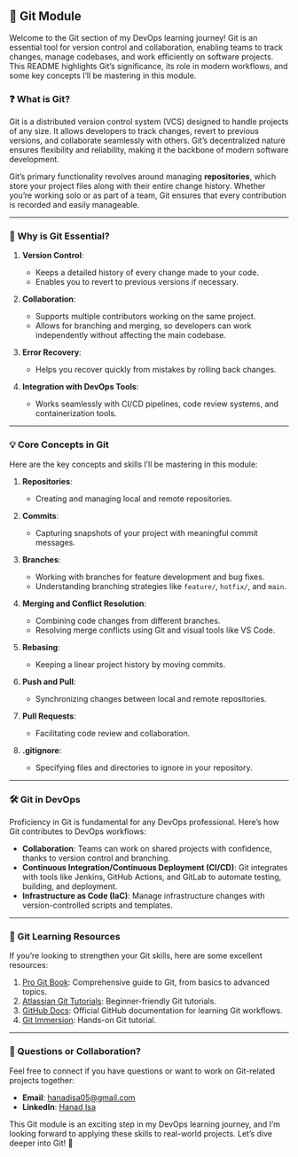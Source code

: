 ## 🐙 Git Module

Welcome to the Git section of my DevOps learning journey! Git is an essential tool for version control and collaboration, enabling teams to track changes, manage codebases, and work efficiently on software projects. This README highlights Git’s significance, its role in modern workflows, and some key concepts I’ll be mastering in this module.

### ❓ What is Git?
Git is a distributed version control system (VCS) designed to handle projects of any size. It allows developers to track changes, revert to previous versions, and collaborate seamlessly with others. Git’s decentralized nature ensures flexibility and reliability, making it the backbone of modern software development.

Git’s primary functionality revolves around managing **repositories**, which store your project files along with their entire change history. Whether you’re working solo or as part of a team, Git ensures that every contribution is recorded and easily manageable.

---

### 🔑 Why is Git Essential?

1. **Version Control**:
   - Keeps a detailed history of every change made to your code.
   - Enables you to revert to previous versions if necessary.

2. **Collaboration**:
   - Supports multiple contributors working on the same project.
   - Allows for branching and merging, so developers can work independently without affecting the main codebase.

3. **Error Recovery**:
   - Helps you recover quickly from mistakes by rolling back changes.

4. **Integration with DevOps Tools**:
   - Works seamlessly with CI/CD pipelines, code review systems, and containerization tools.

---

### 💡 Core Concepts in Git
Here are the key concepts and skills I’ll be mastering in this module:

1. **Repositories**:
   - Creating and managing local and remote repositories.

2. **Commits**:
   - Capturing snapshots of your project with meaningful commit messages.

3. **Branches**:
   - Working with branches for feature development and bug fixes.
   - Understanding branching strategies like `feature/`, `hotfix/`, and `main`.

4. **Merging and Conflict Resolution**:
   - Combining code changes from different branches.
   - Resolving merge conflicts using Git and visual tools like VS Code.

5. **Rebasing**:
   - Keeping a linear project history by moving commits.

6. **Push and Pull**:
   - Synchronizing changes between local and remote repositories.

7. **Pull Requests**:
   - Facilitating code review and collaboration.

8. **.gitignore**:
   - Specifying files and directories to ignore in your repository.

---

### 🛠️ Git in DevOps
Proficiency in Git is fundamental for any DevOps professional. Here’s how Git contributes to DevOps workflows:

- **Collaboration**: Teams can work on shared projects with confidence, thanks to version control and branching.
- **Continuous Integration/Continuous Deployment (CI/CD)**: Git integrates with tools like Jenkins, GitHub Actions, and GitLab to automate testing, building, and deployment.
- **Infrastructure as Code (IaC)**: Manage infrastructure changes with version-controlled scripts and templates.

---

### 🔗 Git Learning Resources
If you’re looking to strengthen your Git skills, here are some excellent resources:

1. [Pro Git Book](https://git-scm.com/book/en/v2): Comprehensive guide to Git, from basics to advanced topics.
2. [Atlassian Git Tutorials](https://www.atlassian.com/git/tutorials): Beginner-friendly Git tutorials.
3. [GitHub Docs](https://docs.github.com/en): Official GitHub documentation for learning Git workflows.
4. [Git Immersion](http://gitimmersion.com/): Hands-on Git tutorial.

---

### 📧 Questions or Collaboration?
Feel free to connect if you have questions or want to work on Git-related projects together:

- **Email**: hanadisa05@gmail.com
- **LinkedIn**: [Hanad Isa](https://www.linkedin.com/in/hanad-isa-35747a245/)

This Git module is an exciting step in my DevOps learning journey, and I’m looking forward to applying these skills to real-world projects. Let’s dive deeper into Git! 🚀
